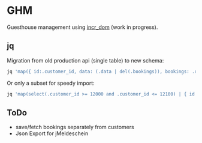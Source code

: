 # GHM

Guesthouse management using [incr_dom](gh:incr_dom) (work in progress).

[gh:incr_dom]: https://github.com/janestreet/incr_dom

## jq

Migration from old production api (single table) to new schema:
```bash
jq 'map({ id:.customer_id, data: (.data | del(.bookings)), bookings: .data.bookings }) | { customers: . }' < data/combit.json > data/combit.migrated.json
```

Or only a subset for speedy import:
```bash
jq 'map(select(.customer_id >= 12000 and .customer_id <= 12100) | { id:.customer_id, data: (.data | del(.bookings)), bookings: .data.bookings }) | { customers: . }' < data/combit.json > data/combit.migrated.json
```

## ToDo

* save/fetch bookings separately from customers
* Json Export for jMeldeschein
